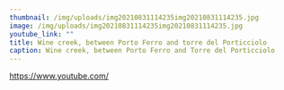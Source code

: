 ```yaml
---
thumbnail: /img/uploads/img20210831114235img20210831114235.jpg
image: /img/uploads/img20210831114235img20210831114235.jpg
youtube_link: ""
title: Wine creek, between Porto Ferro and torre del Porticciolo
caption: Wine creek, between Porto Ferro and Torre del Porticciolo
---
```

https://www.youtube.com/
